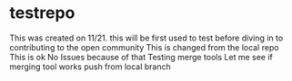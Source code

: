 testrepo
========
This was created on 11/21. this will be first used to test before diving in to contributing to the open community
This is changed from the local repo
This is ok
No Issues because of that
Testing merge tools
Let me see if merging tool works
push from local branch
